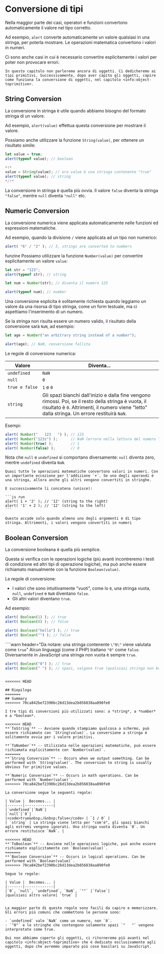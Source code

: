 # Conversione di tipi

 Nella maggior parte dei casi, operatori e funzioni convertono automaticamente il valore nel tipo corretto.

Ad esempio, `alert` converte automaticamente un valore qualsiasi in una stringa, per poterla mostrare. Le operazioni matematica convertono i valori in numeri.

Ci sono anche casi in cui è necessario convertire esplicitamente i valori per poter non provocare errori.

```smart header="Non parliamo ancora di oggetti"
In questo capitolo non parleremo ancora di oggetti. Ci dedicheremo ai tipi primitivi. Successivamente, dopo aver capito gli oggetti, capire come funziona la conversione di oggetti, nel capitolo <info:object-toprimitive>.
```

## String Conversion

La conversione in stringa è utile quando abbiamo bisogno del formato stringa di un valore.

Ad esempio, `alert(value)` effettua questa conversione per mostrare il valore.

Possiamo anche utilizzare la funzione `String(value)`, per ottenere un risultato simile:

```js run
let value = true;
alert(typeof value); // boolean

*!*
value = String(value); // ora value è una stringa contenente "true"
alert(typeof value); // string
*/!*
```

La conversione in stringa è quella più ovvia. Il valore `false` diventa la stringa `"false"`, mentre `null` diventa `"null"` etc.

## Numeric Conversion

La conversione numerica viene applicata automaticamente nelle funzioni ed espressioni matematiche.

Ad esempio, quando la divisione `/` viene applicata ad un tipo non numerico:

```js run
alert( "6" / "2" ); // 3, strings are converted to numbers
```
funzine
Possiamo utilizzare la funzione `Number(value)` per convertire esplicitamente un valore `value`:

```js run
let str = "123";
alert(typeof str); // string

let num = Number(str); // diventa il numero 123

alert(typeof num); // number
```

Una conversione esplicita è solitamente richiesta quando leggiamo un valore da una risorsa di tipo stringa, come un form testuale, ma ci aspettiamo l'inserimento di un numero.

Se la stringa non risulta essere un numero valido, il risultato della conversione sarà `NaN`, ad esempio:

```js run
let age = Number("an arbitrary string instead of a number");

alert(age); // NaN, conversione fallita
```

Le regole di conversione numerica:

| Valore |  Diventa... |
|-------|-------------|
|`undefined`|`NaN`|
|`null`|`0`|
|<code>true&nbsp;e&nbsp;false</code> | `1` e `0` |
| `string` | Gli spazi bianchi dall'inizio e dalla fine vengono rimossi. Poi, se il resto della stringa è vuota, il risultato è `0`. Altrimenti, il numero viene "letto" dalla stringa. Un errore restituirà `NaN`. |

Esempi:

```js run
alert( Number("   123   ") ); // 123
alert( Number("123z") );      // NaN (errore nella lettura del numero "z")
alert( Number(true) );        // 1
alert( Number(false) );       // 0
```

Nota che `null` e `undefined` si comportano diversamente: `null` diventa zero, mentre `undefined` diventa `NaN`.

````smart header="L'addizione '+' concatena le stringhe"
Quasi tutte le operazioni matematiche convertono valori in numeri. Con un importante eccezione per l'addizione `+`. Se uno degli operandi è una stringa, allora anche gli altri vengono convertiti in stringhe.

E successivamente li concatena (unisce):

```js run
alert( 1 + '2' ); // '12' (string to the right)
alert( '1' + 2 ); // '12' (string to the left)
```

Questo accade solo quando almeno uno degli argomenti è di tipo stringa. Altrimenti, i valori vengono convertiti in numeri
````

## Boolean Conversion

La conversione booleana è quella più semplice.

Questa si verifica con le operazioni logiche (più avanti incontreremo i testi di condizione ed altri tipi di operazione logiche), ma può anche essere richiamato manualmente con la funzione `Boolean(value)`.

Le regole di conversione:

- I valori che sono intuitivamente "vuoti", come lo `0`, una stringa vuota, `null`, `undefined` e `NaN` diventano `false`.
- Gli altri valori diventano `true`.

Ad esempio:

```js run
alert( Boolean(1) ); // true
alert( Boolean(0) ); // false

alert( Boolean("hello") ); // true
alert( Boolean("") ); // false
```

````warn header="Da notare: una stringa contenente `\"0\"` viene valutata come `true`"
Alcun linguaggi (come il PHP) trattano `"0"` come `false`. Diversamente in JavaScript una stringa non vuota è sempre `true`.

```js run
alert( Boolean("0") ); // true
alert( Boolean(" ") ); // spazi, valgono true (qualsiasi stringa non buota viene interpretata come true)
```
````

<<<<<<< HEAD

## Riepilogo
=======
## Summary
>>>>>>> 70ca842bef2390bc26d13dea2b856838aa890fe0

I tre tipi di conversioni più utilizzati sono: a *string*, a *number* e a *boolean*.

<<<<<<< HEAD
**`ToString`** -- Avviene quando stampiamo qualcosa a schermo, può essere richiamato con `String(value)`. La conversione a stringa è solitamente ovvia per i valore primitivi.

**`ToNumber`** -- Utilizzata nelle operazioni matematiche, può essere richiamata esplicitamente con `Number(value)`.
=======
**`String Conversion`** -- Occurs when we output something. Can be performed with `String(value)`. The conversion to string is usually obvious for primitive values.

**`Numeric Conversion`** -- Occurs in math operations. Can be performed with `Number(value)`.
>>>>>>> 70ca842bef2390bc26d13dea2b856838aa890fe0

La conversione segue le seguenti regole:

| Value |  Becomes... |
|-------|-------------|
|`undefined`|`NaN`|
|`null`|`0`|
|<code>true&nbsp;/&nbsp;false</code> | `1 / 0` |
| `string` | La stringa viene letta per "com'è", gli spazi bianchi agli estremi vengono ignorati. Una stringa vuota diventa `0`. Un errore restituisce `NaN`. |

<<<<<<< HEAD
**`ToBoolean`** -- Avviene nelle operazioni logiche, può anche essere richiamato esplicitamente con `Boolean(value)`.
=======
**`Boolean Conversion`** -- Occurs in logical operations. Can be performed with `Boolean(value)`.
>>>>>>> 70ca842bef2390bc26d13dea2b856838aa890fe0

Segue le regole:

| Value |  Becomes... |
|-------|-------------|
|`0`, `null`, `undefined`, `NaN`, `""` |`false`|
|qualsiasi altro valore| `true` |


La maggior parte di queste regole sono facili da capire e memorizzare. Gli errori più comuni che commettono le persone sono:

- `undefined` vale `NaN` come un numero, non `0`.
- `"0"` e le stringhe che contengono solamente spazi `"   "` vengono interpretate come true.

Qui non abbiamo coperto gli oggetti, ci ritorneremo più avanti nel capitolo <info:object-toprimitive> che è dedicato esclusivamente agli oggetti, dopo che avremmo imparato più cose basilari su JavaScript.
